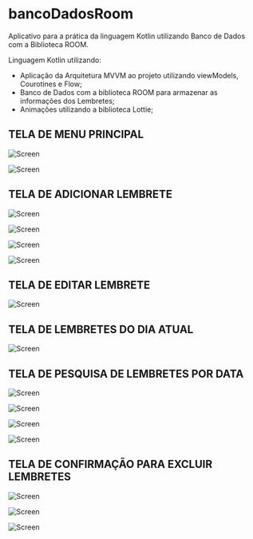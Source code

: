 # bancoDadosRoom
Aplicativo para a prática da linguagem Kotlin utilizando Banco de Dados com a Biblioteca ROOM.

Linguagem Kotlin utilizando:
- Aplicação da Arquitetura MVVM ao projeto utilizando viewModels, Courotines e Flow;
- Banco de Dados com a biblioteca ROOM para armazenar as informações dos Lembretes;
- Animações utilizando a biblioteca Lottie;

## TELA DE MENU PRINCIPAL

![Screen](screen/imagem01.png)

![Screen](screen/imagem02.png)

## TELA DE ADICIONAR LEMBRETE

![Screen](screen/imagem03.png)

![Screen](screen/imagem04.png)

![Screen](screen/imagem05.png)

![Screen](screen/imagem06.png)

## TELA DE EDITAR LEMBRETE

![Screen](screen/imagem07.png)

## TELA DE LEMBRETES DO DIA ATUAL

![Screen](screen/imagem08.png)

## TELA DE PESQUISA DE LEMBRETES POR DATA

![Screen](screen/imagem09.png)

![Screen](screen/imagem10.png)

![Screen](screen/imagem11.png)

![Screen](screen/imagem12.png)

## TELA DE CONFIRMAÇÃO PARA EXCLUIR LEMBRETES

![Screen](screen/imagem13.png)

![Screen](screen/imagem14.png)

![Screen](screen/imagem15.png)

